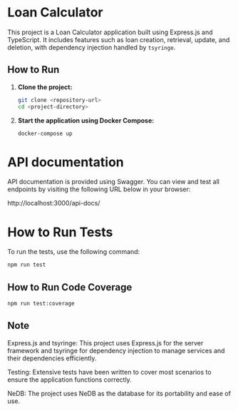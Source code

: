 # Loan Calculator

This project is a Loan Calculator application built using Express.js and TypeScript. It includes features such as loan creation, retrieval, update, and deletion, with dependency injection handled by `tsyringe`.

## How to Run

1. **Clone the project:**

    ```sh
    git clone <repository-url>
    cd <project-directory>
    ```

2. **Start the application using Docker Compose:**

    ```sh
    docker-compose up
    ```

# API documentation
API documentation is provided using Swagger. 
You can view and test all endpoints by visiting the following URL below in your browser:

http://localhost:3000/api-docs/

# How to Run Tests

To run the tests, use the following command:

```sh
npm run test

```
## How to Run Code Coverage
```sh
npm run test:coverage

```

## Note
Express.js and tsyringe: This project uses Express.js for the server framework and tsyringe for dependency injection to manage services and their dependencies efficiently.


Testing: Extensive tests have been written to cover most scenarios to ensure the application functions correctly.


NeDB: The project uses NeDB as the database for its portability and ease of use.